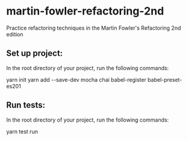 # martin-fowler-refactoring-2nd
Practice refactoring techniques in the Martin Fowler's Refactoring 2nd edition

## Set up project: 
In the root directory of your project, run the following commands:

yarn init
yarn add --save-dev mocha chai babel-register babel-preset-es201


## Run tests:

In the root directory of your project, run the following commands:

yarn test run
